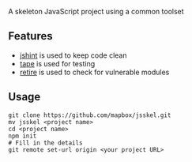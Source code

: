 A skeleton JavaScript project using a common toolset

## Features

* [jshint](http://www.jshint.com/) is used to keep code clean
* [tape](http://www.macwright.org/2014/03/11/tape-is-cool.html) is used for testing
* [retire](https://blog.liftsecurity.io/2014/11/19/bower-components-with-known-vulnerabilities) is used to check for vulnerable modules

## Usage

```
git clone https://github.com/mapbox/jsskel.git
mv jsskel <project name>
cd <project name>
npm init
# Fill in the details
git remote set-url origin <your project URL>
```
